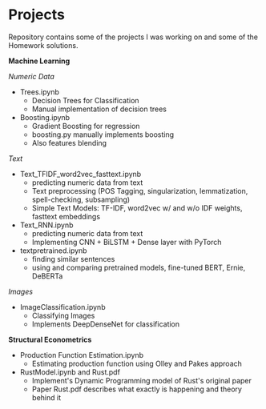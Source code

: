 # Projects

Repository contains some of the projects I was working on and some of the Homework solutions.

**Machine Learning**

*Numeric Data*
- Trees.ipynb 
  - Decision Trees for Classification
  - Manual implementation of decision trees
- Boosting.ipynb
  - Gradient Boosting for regression
  - boosting.py manually implements boosting 
  - Also features blending

*Text*
- Text_TFIDF_word2vec_fasttext.ipynb
  - predicting numeric data from text
  - Text preprocessing (POS Tagging, singularization, lemmatization, spell-checking, subsampling)
  - Simple Text Models: TF-IDF, word2vec w/ and w/o IDF weights, fasttext embeddings
- Text_RNN.ipynb
  - predicting numeric data from text
  - Implementing CNN + BiLSTM + Dense layer with PyTorch
- textpretrained.ipynb
  - finding similar sentences
  - using and comparing pretrained models, fine-tuned BERT, Ernie, DeBERTa 

*Images*
- ImageClassification.ipynb
  - Classifying Images
  - Implements DeepDenseNet for classification

**Structural Econometrics**
- Production Function Estimation.ipynb
  - Estimating production function using Olley and Pakes approach
- RustModel.ipynb and Rust.pdf
  - Implement's Dynamic Programming model of Rust's original paper
  - Paper Rust.pdf describes what exactly is happening and theory behind it

